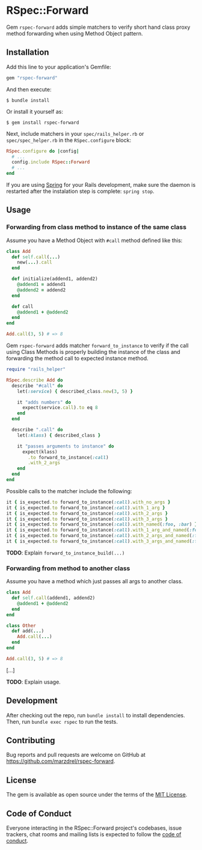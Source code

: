 # RSpec::Forward

Gem `rspec-forward` adds simple matchers to verify short hand class proxy
method forwarding when using Method Object pattern.

## Installation

Add this line to your application's Gemfile:

```ruby
gem "rspec-forward"
```

And then execute:

    $ bundle install

Or install it yourself as:

    $ gem install rspec-forward


Next, include matchers in your `spec/rails_helper.rb` or `spec/spec_helper.rb` in the
`RSpec.configure` block:

```ruby
RSpec.configure do |config|
  # ...
  config.include RSpec::Forward
  # ...
end
```

If you are using [Spring](https://github.com/rails/spring) for your Rails
development, make sure the daemon is restarted after the instalation step is
complete: `spring stop`.

## Usage

### Forwarding from class method to instance of the same class

Assume you have a Method Object with `#call` method defined like this:

```ruby
class Add
  def self.call(...)
    new(...).call
  end

  def initialize(addend1, addend2)
    @addend1 = addend1
    @addend2 = addend2
  end

  def call
    @addend1 + @addend2
  end
end

Add.call(3, 5) # => 8
```

Gem `rspec-forward` adds matcher `forward_to_instance` to verify if the
call using Class Methods is properly building the instance of the class and
forwarding the method call to expected instance method.

```ruby
require "rails_helper"

RSpec.describe Add do
  describe "#call" do
    let(:service) { described_class.new(3, 5) }

    it "adds numbers" do
      expect(service.call).to eq 8
    end
  end

  describe ".call" do
    let(:klass) { described_class }

    it "passes arguments to instance" do
      expect(klass)
        .to forward_to_instance(:call)
        .with_2_args
    end
  end
end
```

Possible calls to the matcher include the following:

```ruby
it { is_expected.to forward_to_instance(:call).with_no_args }
it { is_expected.to forward_to_instance(:call).with_1_arg }
it { is_expected.to forward_to_instance(:call).with_2_args }
it { is_expected.to forward_to_instance(:call).with_3_args }
it { is_expected.to forward_to_instance(:call).with_named(:foo, :bar) }
it { is_expected.to forward_to_instance(:call).with_1_arg_and_named(:foo) }
it { is_expected.to forward_to_instance(:call).with_2_args_and_named(:foo) }
it { is_expected.to forward_to_instance(:call).with_3_args_and_named(:foo, :bar) }
```

**TODO**: Explain `forward_to_instance_build(...)`

### Forwarding from method to another class

Assume you have a method which just passes all args to another class.

```ruby
class Add
  def self.call(addend1, addend2)
    @addend1 + @addend2
  end
end

class Other
  def add(...)
    Add.call(...)
  end
end

Add.call(3, 5) # => 8
```
[...]

**TODO**: Explain usage.

## Development

After checking out the repo, run `bundle install` to install dependencies. Then, run
`bundle exec rspec` to run the tests.

## Contributing

Bug reports and pull requests are welcome on GitHub at
https://github.com/marzdrel/rspec-forward.

## License

The gem is available as open source under the terms of the [MIT License](https://opensource.org/licenses/MIT).

## Code of Conduct

Everyone interacting in the RSpec::Forward project's codebases, issue
trackers, chat rooms and mailing lists is expected to follow the [code of
conduct](https://github.com/marzdrel/rspec-forward/blob/master/CODE_OF_CONDUCT.md).
